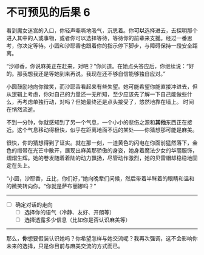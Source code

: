 # 不可预见的后果 6

看到魔女迷宫的入口，你轻声嘶嘶地吸气，沉思着。你**可以**选择进去，去探明那个进入其中的人或事物，或者你可以选择等待，等待你的前辈来支援。经过一番思考，你决定等待。小圆和沙耶香也跟着你的指示停下脚步，与障碍保持一段安全距离。

“沙耶香，你说麻美正在赶来，对吧？”你问道。在她点头答应后，你继续说：“好的。那我想我还是等她到来再说。我现在还不够自信能够独自应对。”

小圆鼓励地向你微笑，而沙耶香看起来有些失望。她可能希望你能直接冲进去，但从逻辑上考虑，你对自己的力量还一无所知，至少应该先了解一下自己能做些什么，再考虑单独行动，对吗？但她最终还是点头接受了，悠然地靠在墙上。
时间在悄然流逝。

不到一分钟，你就感知到了另一个气息，一个小小的悲伤之源和**其他**东西正在接近。这个气息移动得极快，似乎在距离地面不远的某处——你猜想那可能是麻美。

很快，你的猜想得到了证实。就在那一刻，一道黄色的闪电在你面前猛然落下，金色的缎带在光芒中散开，展现出麻美那骄傲的身姿，她身着魔法少女的华丽服饰，熠熠生辉。她的卷发随着着陆的动力飘扬，尽管动作激烈，她的贝雷帽却稳稳地固定在头上。

“小圆，沙耶香，丘比，你们好，”她向晚辈们问候，然后带着半眯着的眼睛和温和的微笑转向你。“你就是萨布丽娜吗？”

---

- [ ] 确定对话的走向
  - [ ] 选择你的语气（冷静、友好、开朗等）
  - [ ] 选择透露多少信息（比如你是否认识麻美等）

---

那么，**你**想要假装认识她吗？你希望怎样与她交流呢？我再次强调，这不会影响你未来的选择，只是你目前与麻美交流的方式而已。
